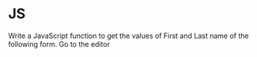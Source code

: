 # JS

Write a JavaScript function to get the values of First and Last name of the following form. Go to the editor
